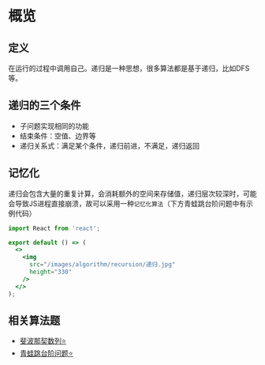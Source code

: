 # 概览
## 定义
在运行的过程中调用自己。递归是一种思想，很多算法都是基于递归，比如DFS等。

## 递归的三个条件
- 子问题实现相同的功能
- 结束条件：空值、边界等
- 递归关系式：满足某个条件，递归前进，不满足，递归返回

## 记忆化
递归会包含大量的重复计算，会消耗额外的空间来存储值，递归层次较深时，可能会导致JS进程直接崩溃，故可以采用一种`记忆化算法`（下方青蛙跳台阶问题中有示例代码）

```jsx | inline
import React from 'react';

export default () => (
  <>
    <img
      src="/images/algorithm/recursion/递归.jpg"
      height="330"
    />
  </>
);
```

## 相关算法题
- [斐波那契数列⭐](/algorithm/recursion/斐波那契数列)
- [青蛙跳台阶问题⭐](/algorithm/recursion/青蛙跳台阶问题)